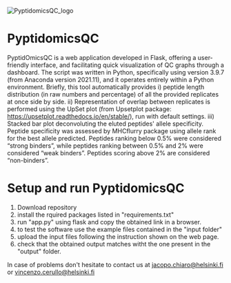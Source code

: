 ![PyptidomicsQC_logo](https://github.com/JacopoChiaro/PyptidomicsQC/assets/70270016/21b50798-8dad-40ff-9e11-d8130b372cb2)

# PyptidomicsQC

PyptidOmicsQC is a web application developed in Flask, offering a user-friendly interface, and facilitating quick visualization of QC graphs through a dashboard. The script was written in Python, specifically using version 3.9.7 (from Anaconda version 2021.11), and it operates entirely within a Python environment.
Briefly, this tool automatically provides i) peptide length distribution (in raw numbers and percentage) of all the provided replicates at once side by side. ii) Representation of overlap between replicates is performed using the UpSet plot (from Upsetplot package: https://upsetplot.readthedocs.io/en/stable/), run with default settings. iii) Stacked bar plot deconvoluting the eluted peptides' allele specificity. Peptide specificity was assessed by MHCflurry package using allele rank for the best allele predicted. Peptides ranking below 0.5% were considered “strong binders”, while peptides ranking between 0.5% and 2% were considered “weak binders”. Peptides scoring above 2% are considered “non-binders”.

# Setup and run PyptidomicsQC

1. Download repository
2. install the rquired packages listed in "requirements.txt"
3. run "app.py" using flask and copy the obtained link in a browser.
4. to test the software use the example files contained in the "input folder"
5. upload the input files following the instruction shown on the web page.
6. check that the obtained output matches witht the one present in the "output" folder.

In case of problems don't hesitate to contact us at jacopo.chiaro@helsinki.fi or vincenzo.cerullo@helsinki.fi
